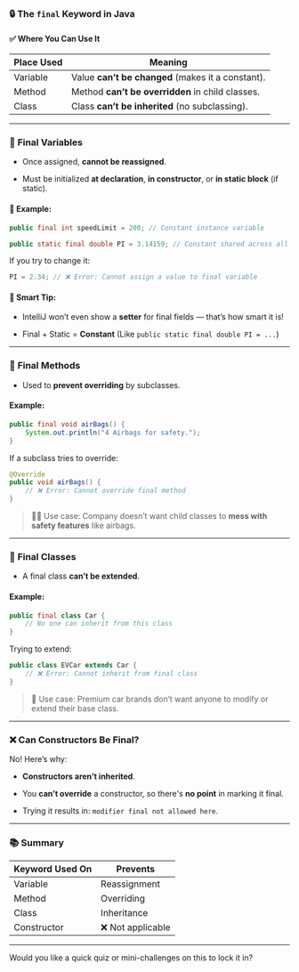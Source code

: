 
### 🔒 **The `final` Keyword in Java**

#### ✅ **Where You Can Use It**

|Place Used|Meaning|
|---|---|
|Variable|Value **can’t be changed** (makes it a constant).|
|Method|Method **can’t be overridden** in child classes.|
|Class|Class **can’t be inherited** (no subclassing).|

---

### 📌 **Final Variables**

- Once assigned, **cannot be reassigned**.
    
- Must be initialized **at declaration**, **in constructor**, or **in static block** (if static).
    

#### 🔧 Example:

```java
public final int speedLimit = 200; // Constant instance variable

public static final double PI = 3.14159; // Constant shared across all objects
```

If you try to change it:

```java
PI = 2.34; // ❌ Error: Cannot assign a value to final variable
```

#### 🧠 Smart Tip:

- IntelliJ won’t even show a **setter** for final fields — that’s how smart it is!
    
- Final + Static = **Constant** (Like `public static final double PI = ...`)
    

---

### 🧱 **Final Methods**

- Used to **prevent overriding** by subclasses.
    

#### Example:

```java
public final void airBags() {
    System.out.println("4 Airbags for safety.");
}
```

If a subclass tries to override:

```java
@Override
public void airBags() {
    // ❌ Error: Cannot override final method
}
```

> 👨‍🏭 Use case: Company doesn’t want child classes to **mess with safety features** like airbags.

---

### 🚫 **Final Classes**

- A final class **can’t be extended**.
    

#### Example:

```java
public final class Car {
    // No one can inherit from this class
}
```

Trying to extend:

```java
public class EVCar extends Car {
    // ❌ Error: Cannot inherit from final class
}
```

> 👑 Use case: Premium car brands don’t want anyone to modify or extend their base class.

---

### ❌ **Can Constructors Be Final?**

No! Here’s why:

- **Constructors aren’t inherited**.
    
- You **can’t override** a constructor, so there's **no point** in marking it final.
    
- Trying it results in: `modifier final not allowed here`.
    

---

### 📚 Summary

|Keyword Used On|Prevents|
|---|---|
|Variable|Reassignment|
|Method|Overriding|
|Class|Inheritance|
|Constructor|❌ Not applicable|

---

Would you like a quick quiz or mini-challenges on this to lock it in?